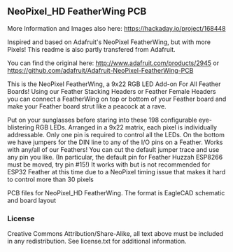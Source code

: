 ## NeoPixel_HD FeatherWing PCB
More Information and Images also here: https://hackaday.io/project/168448


Inspired and based on Adafruit's NeoPixel FeatherWing, but with more Pixels! This readme is also partly transfered from Adafruit. 

You can find the original here:
http://www.adafruit.com/products/2945  or 
https://github.com/adafruit/Adafruit-NeoPixel-FeatherWing-PCB


This is the NeoPixel FeatherWing, a 9x22 RGB LED Add-on For All Feather Boards! Using our Feather Stacking Headers or Feather Female Headers you can connect a FeatherWing on top or bottom of your Feather board and make your Feather board strut like a peacock at a rave.

Put on your sunglasses before staring into these 198 configurable eye-blistering RGB LEDs. Arranged in a 9x22 matrix, each pixel is individually addressable. Only one pin is required to control all the LEDs. On the bottom we have jumpers for the DIN line to any of the I/O pins on a Feather.  Works with any/all of our Feathers! You can cut the default jumper trace and use any pin you like. (In particular, the default pin for Feather Huzzah ESP8266 must be moved, try pin #15!) It works with but is not recommended for ESP32 Feather at this time due to a NeoPixel timing issue that makes it hard to control more than 30 pixels

PCB files for NeoPixel_HD FeatherWing. The format is EagleCAD schematic and board layout

### License

Creative Commons Attribution/Share-Alike, all text above must be included in any redistribution. 
See license.txt for additional information.
